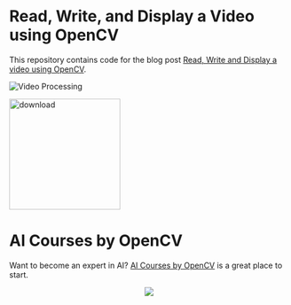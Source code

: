 # Read, Write, and Display a Video using OpenCV

This repository contains code for the blog post [Read, Write and Display a video using OpenCV](https://www.learnopencv.com/read-write-and-display-a-video-using-opencv-cpp-python/).

<p align="left"><img src="https://learnopencv.com/wp-content/uploads/2017/05/The-Horse-in-Motion-anim.gif" alt="Video Processing"></p>

[<img src="https://learnopencv.com/wp-content/uploads/2022/07/download-button-e1657285155454.png" alt="download" width="200">](https://www.dropbox.com/scl/fo/vcxmzih63i6wo33pohcq9/h?dl=1&rlkey=flxwju3wwzigadnzd0xmd5r7x)

# AI Courses by OpenCV

Want to become an expert in AI? [AI Courses by OpenCV](https://opencv.org/courses/) is a great place to start. 

<a href="https://opencv.org/courses/">
<p align="center"> 
<img src="https://learnopencv.com/wp-content/uploads/2023/01/AI-Courses-By-OpenCV-Github.png">
</p>
</a>
